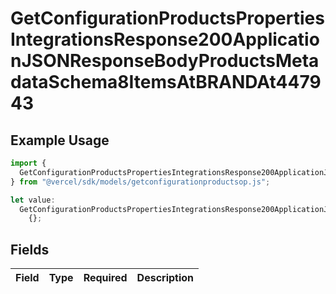 # GetConfigurationProductsPropertiesIntegrationsResponse200ApplicationJSONResponseBodyProductsMetadataSchema8ItemsAtBRANDAt447943

## Example Usage

```typescript
import {
  GetConfigurationProductsPropertiesIntegrationsResponse200ApplicationJSONResponseBodyProductsMetadataSchema8ItemsAtBRANDAt447943,
} from "@vercel/sdk/models/getconfigurationproductsop.js";

let value:
  GetConfigurationProductsPropertiesIntegrationsResponse200ApplicationJSONResponseBodyProductsMetadataSchema8ItemsAtBRANDAt447943 =
    {};
```

## Fields

| Field       | Type        | Required    | Description |
| ----------- | ----------- | ----------- | ----------- |